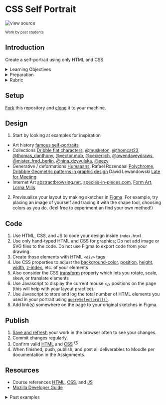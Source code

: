 
# CSS Self Portrait

![view source](assets/img/portraits.png)

<sup>Work by past students</sup>



## Introduction

Create a self-portrait using only HTML and CSS

<details>
<summary>Learning Objectives</summary>

Students who complete this assignment will be able to:

- Recall the different values of the CSS `position` property and appropriate uses for each
- Describe the CSS box model and its components
- Compare methods for changing the color of web elements with CSS
- Use HTML, CSS, JS to code a web page with a creative self-portrait

</details>

<details>
<summary>Preparation</summary>

Complete the following to prepare for this assignment. See [Resources](#resources) for additional information as needed.

- Figma Tutorial: [Pen Tool Basics & Vector Networks](https://www.youtube.com/watch?v=5x2uHUB_pzw) (3:47)
- [Codecademy: JS 1-1 Introduction to Javascript](https://www.codecademy.com/learn/introduction-to-javascript) (1–8)
- [Codecademy: CSS 2-1 The Box Model](https://www.codecademy.com/learn/learn-css) (1-17)
- [Codecademy: CSS 2-2 Changing the Box Model](https://www.codecademy.com/learn/learn-css) (1-5)
- [Codecademy: CSS 3-1 Display and Positioning](https://www.codecademy.com/learn/learn-css) (1-12)
- Quiz 2 - Document Standards
- Course content listed on the schedule

</details>

<details>
<summary>Rubric</summary>
See Moodle.
</details>




## Setup

[Fork](https://docs.github.com/en/get-started/quickstart/fork-a-repo#forking-a-repository) this repository and [clone](https://docs.github.com/en/get-started/quickstart/fork-a-repo#cloning-your-forked-repository) it to your machine.


## Design

1. Start by looking at examples for inspiration

- Art history [famous self-portraits](https://mymodernmet.com/famous-self-portraits/)
- Collections [Dribble flat characters](https://dribbble.com/search/flat%20characters), [@musketon](https://www.instagram.com/musketon/), [@thomcat23](https://www.instagram.com/thomcat23/), [@thomas_danthony](https://www.instagram.com/thomas_danthony/), [@vector.mob](https://www.instagram.com/vector.mob/), [@cecierlich](https://www.instagram.com/cecierlich/), [@owendaveydraws](https://www.instagram.com/owendaveydraws/), [@mister_fred_berlin](https://www.instagram.com/mister_fred_berlin/), [@nina_dzyvulska](https://www.instagram.com/nina_dzyvulska/), [@eezy](https://www.instagram.com/eezy/)
- Generative / deformations [Humaaans](https://www.humaaans.com/), Rafaël Rozendaal [Polychrome](https://www.instagram.com/p/ChcOtIDrWOw/?hl=en), [Dribbble Geometric patterns in graphic design](https://dribbble.com/stories/2020/11/11/simple-geometric-pattern-inspiration) David Lewandowski [Late for Meeting](https://vimeo.com/78424222)
- Internet Art [abstractbrowsing.net](http://www.abstractbrowsing.net), [species-in-pieces.com](http://species-in-pieces.com/), [Form Art](http://www.c3.hu/collection/form/), [Lorna Mills](https://www.instagram.com/lorna.mills/?hl=en)

2. Previsualize your layout by making sketches in [Figma](https://www.youtube.com/watch?v=AJK9NBGL5Bk). For example, try placing an image of yourself and tracing it with the shape tool, choosing colors as you do. (feel free to experiment an find your own method!)

## Code

1. Use HTML, CSS, and JS to code your design inside `index.html`
1. Use only hand-typed HTML and CSS for graphics; Do not add image or SVG files to the code. Do not use Figma to export code from your drawing.
1. Create those elements with HTML `<div>` tags
1. Use CSS properties to adjust the [background-color](https://developer.mozilla.org/en-US/docs/Web/CSS/background-color), [position](https://developer.mozilla.org/en-US/docs/Web/CSS/position), [height](https://developer.mozilla.org/en-US/docs/Web/CSS/height), [width](https://developer.mozilla.org/en-US/docs/Web/CSS/width), [z-index](https://developer.mozilla.org/en-US/docs/Web/CSS/z-index), etc. of your elements
1. Also consider the CSS [transform](https://developer.mozilla.org/en-US/docs/Web/CSS/transform) property which lets you rotate, scale, skew, or translate elements
1. Use Javascript to display the current mouse `x`,`y` positions on the page (this will help with your layout practice).
1. Use Javascript to store and log the total number of HTML elements you used in your portrait using [`querySelectorAll()`](https://developer.mozilla.org/en-US/docs/Web/API/Document/querySelectorAll).
1. Add link(s) somewhere on the page to your original sketches in Figma.


## Publish

1. [Save and refresh](https://github.com/omundy/learn-computing/blob/main/topics/keyboard-shortcuts.md#web-development-edit-save-refresh-loop) your work in the browser often to see your changes.
1. Commit changes regularly.
1. Confirm valid [HTML](https://validator.w3.org/) and [CSS](https://jigsaw.w3.org/css-validator/) <sup>([?](https://github.com/omundy/dig245-critical-web-design/blob/main/topics/html-css/css.md#css-validation))</sup>
1. When finished, push, publish, and post all deliverables to Moodle per documentation in the Assignments.



## Resources

- Course references [HTML](https://github.com/omundy/dig245-critical-web-design/blob/main/topics/html-css/html.md), [CSS](https://github.com/omundy/dig245-critical-web-design/blob/main/topics/html-css/css.md), and [JS](https://github.com/omundy/dig245-critical-web-design/blob/main/topics/javascript/javascript.md)
- [Mozilla Developer Guide](https://developer.mozilla.org/en-US/docs/Web/Guide)





<details>
<summary>Past examples</summary>
  

<!-- 2022-fall -->
[Drew](https://drew-beamer.github.io/dig245-css-self-portrait/)
[Zoe](https://zoearen.github.io/dig245-css-self-portrait/)
[Gaby](https://gasanclimenti.github.io/dig245-css-self-portrait/)
[Awais](https://awabid.github.io/dig245-css-self-portrait/)
[Olsen](https://olsenbudanur.github.io/dig245-css-self-portrait/)
[Lillian](https://limilano.github.io/dig245-css-self-portrait/)

<!-- 2021-fall -->
[Owen](https://jsfiddle.net/ow3n/xnkfLuvz/)
[Drew](https://drdibble.github.io/dig245-css-self-portrait/)
[Annelise](https://anclaire.github.io/dig245-css-self-portrait/)
[Evan](https://evrothman.github.io/dig245-css-self-portrait/)
[Anh](https://anhhoang1402.github.io/dig245-css-self-portrait/)
[Erina](https://erlee1.github.io/dig245-css-self-portrait/)
[Caroline](https://casigl.github.io/dig245-css-self-portrait/)
[Mengfan](https://mengfw-02.github.io/dig245-css-self-portrait/)
[Henry](https://hehowell.github.io/dig245-css-self-portrait/)

<!-- [Fall 2017](https://omundy.wordpress.com/2017/09/18/web-art-box-model-self-portraits-fall-2017/) -->
[Katie](https://jsfiddle.net/ow3n/yrvsLo9w/)
[Ted](https://jsfiddle.net/ow3n/1jmzworg/)
[Lauren](https://jsfiddle.net/ow3n/v1wpkyj4/)

<!-- [Spring 2015](https://omundy.wordpress.com/2015/03/30/web1-spring-2015-self-portrait-highlights/) -->
[Colson](https://jsfiddle.net/ow3n/k1s4x5fh/)
[Connor](https://jsfiddle.net/ow3n/rn40ho6z/)
[Jacob](https://jsfiddle.net/ow3n/t4n2wdp9/)
[Felicia](https://jsfiddle.net/ow3n/3fpxqosh/)

<!-- [Fall 2014](https://omundy.wordpress.com/2014/10/22/web1-box-model-self-portrait-post-here/) -->
[Scott](http://jsfiddle.net/ow3n/ozvm215d/)
[Ashley](http://jsfiddle.net/ow3n/vghc93zw/)
[Michele](http://jsfiddle.net/ow3n/251dy8mz/)

</details>
